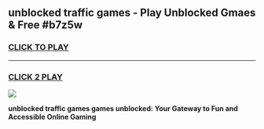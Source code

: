 
## unblocked traffic games - Play Unblocked Gmaes & Free #b7z5w
<h3>
<a href="https://news.freeplayer.one?title=unblocked_traffic_games&ref=03M">CLICK TO PLAY</a></h3>
<hr>

<h3>
<a href="https://news.freeplayer.one?title=unblocked_traffic_games&ref=03M">CLICK 2 PLAY</a>
  
</h3>

<a href="https://news.freeplayer.one?title=unblocked_traffic_games&ref=03M"><img src="https://clearcache.store/games.png"></a>


**unblocked traffic games games unblocked: Your Gateway to Fun and Accessible Online Gaming**
